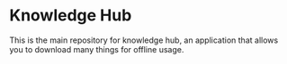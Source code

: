 # Knowledge Hub
This is the main repository for knowledge hub, an application that allows you to download many things for offline usage.
